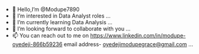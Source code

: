 - 👋 Hello,I’m @Modupe7890
- 👀 I’m interested in Data Analyst roles ...
- 🌱 I’m currently learning Data Analysis ...
- 💞️ I’m looking forward to collaborate with you ...
- 📫 You can reach out to me on
https://www.linkedin.com/in/modupe-oyedeji-866b59236
email address- oyedejimodupegrace@gmail.com ...

<!---
Modupe7890/Modupe7890 is a ✨ special ✨ repository because its `README.md` (this file) appears on your GitHub profile.
You can click the Preview link to take a look at your changes.
--->
